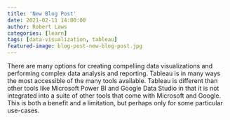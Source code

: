 ```yaml
---
title: 'New Blog Post'
date: 2021-02-11 14:00:00
author: Robert Laws
categories: [learn]
tags: [data-visualization, tableau]
featured-image: blog-post-new-blog-post.jpg
---
```


There are many options for creating compelling data visualizations and performing complex data analysis and reporting. Tableau is in many ways the most accessible of the many tools available.<!-- more --> Tableau is different than other tools like Microsoft Power BI and Google Data Studio in that it is not integrated into a suite of other tools that come with Microsoft and Google. This is both a benefit and a limitation, but perhaps only for some particular use-cases.

